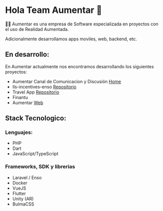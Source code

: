 # Hola Team Aumentar 👋

🙋‍♀️ Aumentar es una empresa de Software especializada en proyectos con el uso de Realidad Aumentada.

Adicionalmente desarrollamos apps moviles, web, backend, etc.

## En desarrollo:

En Aumentar actualmente nos encontramos desarrollando los siguientes proyectos:

- Aumentar Canal de Comunicacion y Discusión [Home](https://github.com/AumentarAR/AumentarAR) 
- lls-incentives-enso [Repositorio](https://github.com/AumentarAR/lls-incentives-enso)
- Travel App [Repositorio](https://github.com/AumentarAR/MondelezReinoDeCampeones)
- Finantu
- Aumentar [Web](https://aumentar.com.co/)

## Stack Tecnologico:

### Lenguajes:

- PHP
- Dart
- JavaScript/TypeScript

### Frameworks, SDK y librerias

- Laravel / Enso
- Docker
- VueJS
- Flutter
- Unity (AR)
- BulmaCSS
